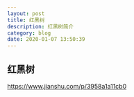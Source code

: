 ```yaml
---
layout: post
title: 红黑树
description: 红黑树简介
category: blog
date: 2020-01-07 13:50:39
---
```


## 红黑树
https://www.jianshu.com/p/3958a1a11cb0






























